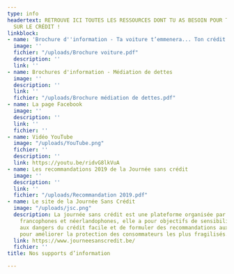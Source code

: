 ```yaml
---
type: info
headertext: RETROUVE ICI TOUTES LES RESSOURCES DONT TU AS BESOIN POUR TOUT SAVOIR
  SUR LE CRÉDIT !
linkblock:
- name: 'Brochure d''information - Ta voiture t’emmenera... Ton crédit te suivera '
  image: ''
  fichier: "/uploads/Brochure voiture.pdf"
  description: ''
  link: ''
- name: Brochures d'information - Médiation de dettes
  image: ''
  description: ''
  link: ''
  fichier: "/uploads/Brochure médiation de dettes.pdf"
- name: La page Facebook
  image: ''
  description: ''
  link: ''
  fichier: ''
- name: Vidéo YouTube
  image: "/uploads/YouTube.png"
  fichier: ''
  description: ''
  link: https://youtu.be/ridvG8lkVuA
- name: Les recommandations 2019 de la Journée sans crédit
  image: ''
  description: ''
  link: ''
  fichier: "/uploads/Recommandation 2019.pdf"
- name: Le site de la Journée Sans Crédit
  image: "/uploads/jsc.png"
  description: La journée sans crédit est une plateforme organisée par 31 associations
    francophones et néerlandophones, elle a pour objectifs de sensibiliser les consommateurs
    aux dangers du crédit facile et de formuler des recommandations aux pouvoirs publics
    pour améliorer la protection des consommateurs les plus fragilisés.
  link: https://www.journeesanscredit.be/
  fichier: ''
title: Nos supports d’information

---
```


